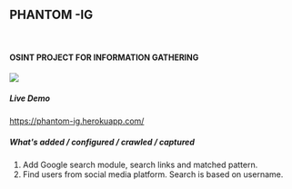 <p align=center>
<h2> PHANTOM -IG </h2>
<br/>
<h4>OSINT PROJECT FOR INFORMATION GATHERING</h4>
  <img src="https://icons.iconarchive.com/icons/iconsmind/outline/128/Spy-icon.png"/>

  <br>
  </p>

##### Live Demo
https://phantom-ig.herokuapp.com/

##### What's added / configured / crawled / captured
1. Add Google search module, search links and matched pattern.  
2. Find users from social media platform. Search is based on username.
 